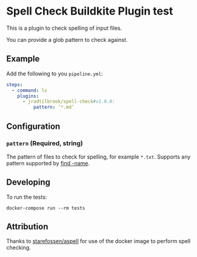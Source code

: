 # Spell Check Buildkite Plugin test

This is a plugin to check spelling of input files.

You can provide a glob pattern to check against.

## Example

Add the following to you `pipeline.yml`:

```yml
steps:
  - command: ls
    plugins:
      - jradtilbrook/spell-check#v1.0.0:
          pattern: ‘*.md’
```

## Configuration

### `pattern` (Required, string)

The pattern of files to check for spelling, for example `*.txt`. Supports any pattern supported by [find -name](http://man7.org/linux/man-pages/man1/find.1.html).

## Developing

To run the tests:

```shell
docker-compose run --rm tests
```

## Attribution

Thanks to [starefossen/aspell](starefossen/aspell) for use of the docker image to perform spell checking.
